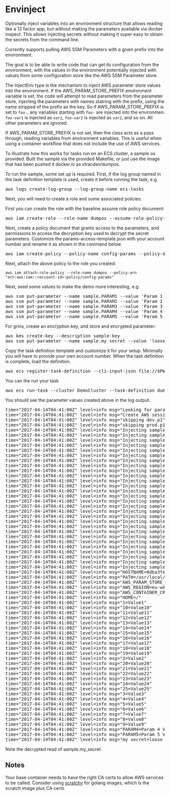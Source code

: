 # Envinject


Optionally inject variables into an environment structure that allows 
reading like a 12 factor app, but without making the parameters available
via docker inspect. This allows injecting secrets without making it super
easy to obtain the secrets from the command line.

Currently supports
pulling AWS SSM Parameters with a given prefix into the environment.

The goal is to be able to write code that can get its configuration from
the environment, with the values in the environment potentially injected
with values from some configuration store like the AWS SSM Parameter
store.

The InjectEnv type is the mechanism to inject AWS parameter store
values into the environment. If the AWS_PARAM_STORE_PREFIX environment 
variable is set, the code will attempt to read parameters from the 
parameter store, injecting the parameters with names statring with the 
prefix, using the name stripped of the prefix as the key. So if
AWS_PARAM_STORE_PREFIX is set to `foo-`, any variables starting with
`foo-` are injected into the environmen: `foo-var1` is injected as `var1`,
`foo-var2` is injected as `var2`, and so on. All other parameters are 
ignored.

If AWS_PARAM_STORE_PREFIX is not set, then the class acts as a pass
through, reading variables from environment variables. This is useful
when using a container workflow that does not include the use of 
AWS services.

To illustrate how this works for tasks run on an ECS cluster, a 
sample os provided. Built the sample via the provided Makefile, or just
use the image that has been pushed it docker.io as xtracdev/dumpos.

To run the sample, some set up is required. First, if the log group
named in the task definition template is used, create it before running
the task, e.g.

<pre>
aws logs create-log-group --log-group-name ecs-tasks
</pre>

Next, you will need to create a role and some associated policies.

First you can create the role with the baseline assume role policy
document:

<pre>
aws iam create-role --role-name dumpos --assume-role-policy-document file://ecs-tasks-trust-policy.json
</pre>

Next, create a policy document that grants access to the parameters, and permissions to
access the decryption key used to decrypt the secret parameters. Customize the 
params-access-template.json with your account number and rename it as shown in the 
command below.

<pre>
aws iam create-policy --policy-name config-params --policy-document file://param-access.json
</pre>

Next, attach the above policy to the role you created:


    aws iam attach-role-policy --role-name dumpos --policy-arn "arn:aws:iam::<account-id>:policy/config-params"


Next, seed some values to make the demo more interesting, e.g.

<pre>
aws ssm put-parameter --name sample.PARAM1 --value 'Param 1 Value' --type String
aws ssm put-parameter --name sample.PARAM2 --value 'Param 2 Value' --type String
aws ssm put-parameter --name sample.PARAM3 --value 'Param 3 Value' --type String
aws ssm put-parameter --name sample.PARAM4 --value 'Param 4 Value' --type String
aws ssm put-parameter --name sample.PARAM5 --value 'Param 5 Value' --type String
</pre>

For grins, create an encryption key, and store and encrypted parameter:

<pre>
aws kms create-key --description sample-key
aws ssm put-parameter --name sample.my_secret --value 'loose lips sink ships' --type SecureString --key-id <id of key created above>
</pre>

Copy the task definition template and customize it for your setup. Minimally
you will have to provide your own account number. When the task definition is complete,
load the definition.

<pre>
aws ecs register-task-definition --cli-input-json file://$PWD/taskdef.json
</pre>

You can the run your task

<pre>
aws ecs run-task --cluster DemoCluster --task-definition dumpos
</pre>

You should see the parameter values created above in the log output.

<pre>
time="2017-04-14T04:41:00Z" level=info msg="Looking for parameters starting with sample."
time="2017-04-14T04:41:00Z" level=info msg="Create AWS session"
time="2017-04-14T04:41:00Z" level=info msg="skipping dev.p1"
time="2017-04-14T04:41:00Z" level=info msg="skipping prod.p1"
time="2017-04-14T04:41:00Z" level=info msg="Injecting sample.1 as 1"
time="2017-04-14T04:41:00Z" level=info msg="Injecting sample.10 as 10"
time="2017-04-14T04:41:00Z" level=info msg="Injecting sample.11 as 11"
time="2017-04-14T04:41:00Z" level=info msg="Injecting sample.12 as 12"
time="2017-04-14T04:41:00Z" level=info msg="Injecting sample.13 as 13"
time="2017-04-14T04:41:00Z" level=info msg="Injecting sample.14 as 14"
time="2017-04-14T04:41:00Z" level=info msg="Injecting sample.15 as 15"
time="2017-04-14T04:41:00Z" level=info msg="Injecting sample.16 as 16"
time="2017-04-14T04:41:00Z" level=info msg="Injecting sample.17 as 17"
time="2017-04-14T04:41:00Z" level=info msg="Injecting sample.18 as 18"
time="2017-04-14T04:41:00Z" level=info msg="Injecting sample.19 as 19"
time="2017-04-14T04:41:00Z" level=info msg="Injecting sample.2 as 2"
time="2017-04-14T04:41:00Z" level=info msg="Injecting sample.20 as 20"
time="2017-04-14T04:41:00Z" level=info msg="Injecting sample.21 as 21"
time="2017-04-14T04:41:00Z" level=info msg="Injecting sample.22 as 22"
time="2017-04-14T04:41:00Z" level=info msg="Injecting sample.23 as 23"
time="2017-04-14T04:41:00Z" level=info msg="Injecting sample.24 as 24"
time="2017-04-14T04:41:00Z" level=info msg="Injecting sample.25 as 25"
time="2017-04-14T04:41:00Z" level=info msg="Injecting sample.3 as 3"
time="2017-04-14T04:41:00Z" level=info msg="Injecting sample.4 as 4"
time="2017-04-14T04:41:00Z" level=info msg="Injecting sample.5 as 5"
time="2017-04-14T04:41:00Z" level=info msg="Injecting sample.6 as 6"
time="2017-04-14T04:41:00Z" level=info msg="Injecting sample.7 as 7"
time="2017-04-14T04:41:00Z" level=info msg="Injecting sample.8 as 8"
time="2017-04-14T04:41:00Z" level=info msg="Injecting sample.9 as 9"
time="2017-04-14T04:41:00Z" level=info msg="Injecting sample.PARAM4 as PARAM4"
time="2017-04-14T04:41:00Z" level=info msg="Injecting sample.PARAM5 as PARAM5"
time="2017-04-14T04:41:00Z" level=info msg="Injecting sample.my_secret as my_secret"
time="2017-04-14T04:41:00Z" level=info msg="HOSTNAME=0dba3fee938f"
time="2017-04-14T04:41:00Z" level=info msg="PATH=/usr/local/sbin:/usr/local/bin:/usr/sbin:/usr/bin:/sbin:/bin"
time="2017-04-14T04:41:00Z" level=info msg="AWS_PARAM_STORE_PREFIX=sample."
time="2017-04-14T04:41:00Z" level=info msg="AWS_REGION=eu-west-1"
time="2017-04-14T04:41:00Z" level=info msg="AWS_CONTAINER_CREDENTIALS_RELATIVE_URI=/v2/credentials/976dde59-36c8-4898-b362-e291d3eba9f3"
time="2017-04-14T04:41:00Z" level=info msg="HOME=/"
time="2017-04-14T04:41:00Z" level=info msg="1=Value1"
time="2017-04-14T04:41:00Z" level=info msg="10=Value10"
time="2017-04-14T04:41:00Z" level=info msg="11=Value11"
time="2017-04-14T04:41:00Z" level=info msg="12=Value12"
time="2017-04-14T04:41:00Z" level=info msg="13=Value13"
time="2017-04-14T04:41:00Z" level=info msg="14=Value14"
time="2017-04-14T04:41:00Z" level=info msg="15=Value15"
time="2017-04-14T04:41:00Z" level=info msg="16=Value16"
time="2017-04-14T04:41:00Z" level=info msg="17=Value17"
time="2017-04-14T04:41:00Z" level=info msg="18=Value18"
time="2017-04-14T04:41:00Z" level=info msg="19=Value19"
time="2017-04-14T04:41:00Z" level=info msg="2=Value2"
time="2017-04-14T04:41:00Z" level=info msg="20=Value20"
time="2017-04-14T04:41:00Z" level=info msg="21=Value21"
time="2017-04-14T04:41:00Z" level=info msg="22=Value22"
time="2017-04-14T04:41:00Z" level=info msg="23=Value23"
time="2017-04-14T04:41:00Z" level=info msg="24=Value24"
time="2017-04-14T04:41:00Z" level=info msg="25=Value25"
time="2017-04-14T04:41:00Z" level=info msg="3=Value3"
time="2017-04-14T04:41:00Z" level=info msg="4=Value4"
time="2017-04-14T04:41:00Z" level=info msg="5=Value5"
time="2017-04-14T04:41:00Z" level=info msg="6=Value6"
time="2017-04-14T04:41:00Z" level=info msg="7=Value7"
time="2017-04-14T04:41:00Z" level=info msg="8=Value8"
time="2017-04-14T04:41:00Z" level=info msg="9=Value9"
time="2017-04-14T04:41:00Z" level=info msg="PARAM4=Param 4 Value"
time="2017-04-14T04:41:00Z" level=info msg="PARAM5=Param 5 Value"
time="2017-04-14T04:41:00Z" level=info msg="my_secret=loose lips sink ships"
</pre>

Note the decrypted read of sample.my_secret. 

## Notes

Your base container needs to have the right CA certs to allow AWS services
to be called. Consider using [scratchy](https://github.com/xtraclabs/scratchy)
for golang images, which is the scratch image plus CA certs.
